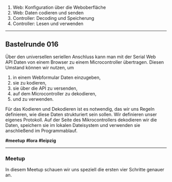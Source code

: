 
1. Web: Konfiguration über die Weboberfläche
2. Web: Daten codieren und senden
3. Controller: Decoding und Speicherung
4. Controller: Lesen und verwenden

---

## Bastelrunde 016

Über den universellen seriellen Anschluss kann man mit der Serial Web API Daten von einem Browser zu einem Microcontroller übertragen. Diesen Umstand können wir nutzen, um  

1. in einem Webformular Daten einzugeben, 
2. sie zu kodieren, 
3. sie über die API zu versenden,
4. auf dem Microcontroller zu dekodieren,
5. und zu verwenden.

Für das Kodieren und Dekodieren ist es notwendig, das wir uns Regeln definieren, wie diese Daten strukturiert sein sollen. Wir definieren unser eigenes Protokoll. Auf der Seite des Mikrocontrollers dekodieren wir die Daten, speichern sie im lokalen Dateisystem und verwenden sie anschließend im Programmablauf.

**#meetup** **#lora** **#leipzig**

---
### Meetup
In diesem Meetup schauen wir uns speziell die ersten vier Schritte genauer an. 
